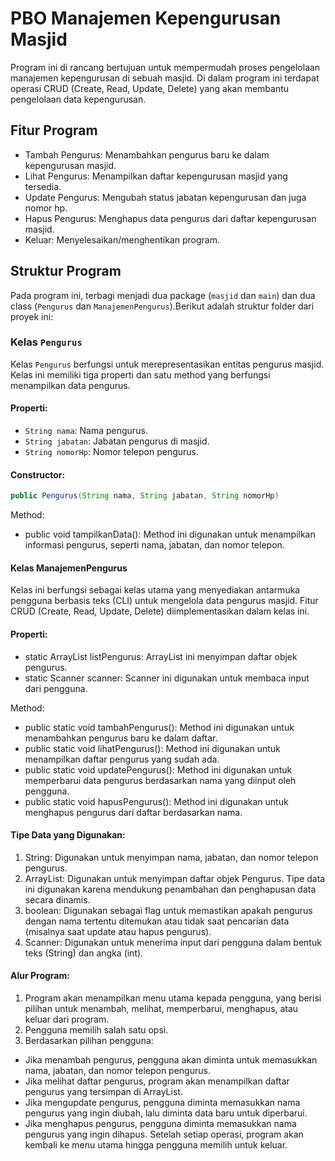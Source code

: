 # PBO Manajemen Kepengurusan Masjid
Program ini di rancang bertujuan untuk mempermudah proses pengelolaan manajemen kepengurusan di sebuah masjid.
Di dalam program ini terdapat operasi CRUD (Create, Read, Update, Delete) yang akan membantu pengelolaan data kepengurusan.

## Fitur Program
- Tambah Pengurus: Menambahkan pengurus baru ke dalam kepengurusan masjid.
- Lihat Pengurus: Menampilkan daftar kepengurusan masjid yang tersedia.
- Update Pengurus: Mengubah status jabatan kepengurusan dan juga nomor hp.
- Hapus Pengurus: Menghapus data pengurus dari daftar kepengurusan masjid.
- Keluar: Menyelesaikan/menghentikan program.

## Struktur Program
Pada program ini, terbagi menjadi dua package (`masjid` dan `main`) dan dua class (`Pengurus` dan `ManajemenPengurus`).Berikut adalah struktur folder dari proyek ini:

### Kelas `Pengurus`
Kelas `Pengurus` berfungsi untuk merepresentasikan entitas pengurus masjid. Kelas ini memiliki tiga properti dan satu method yang berfungsi menampilkan data pengurus.

#### Properti:
- `String nama`: Nama pengurus.
- `String jabatan`: Jabatan pengurus di masjid.
- `String nomorHp`: Nomor telepon pengurus.

#### Constructor:
```java
public Pengurus(String nama, String jabatan, String nomorHp)
```
Method:
- public void tampilkanData(): Method ini digunakan untuk menampilkan informasi pengurus, seperti nama, jabatan, dan nomor telepon.

#### Kelas ManajemenPengurus
Kelas ini berfungsi sebagai kelas utama yang menyediakan antarmuka pengguna berbasis teks (CLI) untuk mengelola data pengurus masjid. Fitur CRUD (Create, Read, Update, Delete) diimplementasikan dalam kelas ini.

#### Properti:
- static ArrayList<Pengurus> listPengurus: ArrayList ini menyimpan daftar objek pengurus.
- static Scanner scanner: Scanner ini digunakan untuk membaca input dari pengguna.

Method:
- public static void tambahPengurus(): Method ini digunakan untuk menambahkan pengurus baru ke dalam daftar.
- public static void lihatPengurus(): Method ini digunakan untuk menampilkan daftar pengurus yang sudah ada.
- public static void updatePengurus(): Method ini digunakan untuk memperbarui data pengurus berdasarkan nama yang diinput oleh pengguna.
- public static void hapusPengurus(): Method ini digunakan untuk menghapus pengurus dari daftar berdasarkan nama.

#### Tipe Data yang Digunakan:
1. String: Digunakan untuk menyimpan nama, jabatan, dan nomor telepon pengurus.
2. ArrayList: Digunakan untuk menyimpan daftar objek Pengurus. Tipe data ini digunakan karena mendukung penambahan dan penghapusan data secara dinamis.
3. boolean: Digunakan sebagai flag untuk memastikan apakah pengurus dengan nama tertentu ditemukan atau tidak saat pencarian data (misalnya saat update atau hapus pengurus).
4. Scanner: Digunakan untuk menerima input dari pengguna dalam bentuk teks (String) dan angka (int).

#### Alur Program:
1. Program akan menampilkan menu utama kepada pengguna, yang berisi pilihan untuk menambah, melihat, memperbarui, menghapus, atau keluar dari program.
2. Pengguna memilih salah satu opsi.
3. Berdasarkan pilihan pengguna:
  - Jika menambah pengurus, pengguna akan diminta untuk memasukkan nama, jabatan, dan nomor telepon pengurus.
  - Jika melihat daftar pengurus, program akan menampilkan daftar pengurus yang tersimpan di ArrayList.
  - Jika mengupdate pengurus, pengguna diminta memasukkan nama pengurus yang ingin diubah, lalu diminta data baru untuk diperbarui.
  - Jika menghapus pengurus, pengguna diminta memasukkan nama pengurus yang ingin dihapus.
Setelah setiap operasi, program akan kembali ke menu utama hingga pengguna memilih untuk keluar.

